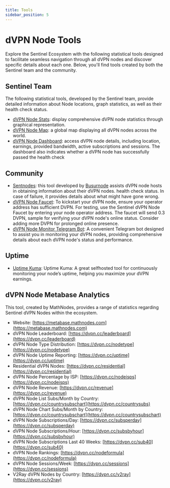 ```yaml
---
title: Tools
sidebar_position: 5
---
```


# dVPN Node Tools

Explore the Sentinel Ecosystem with the following statistical tools designed to facilitate seamless navigation through all dVPN nodes and discover specific details about each one. Below, you'll find tools created by both the Sentinel team and the community.

## Sentinel Team

The following statistical tools, developed by the Sentinel team, provide detailed information about Node locations, graph statistics, as well as their health check status.

- [dVPN Node Stats](https://stats.sentinel.co): display comprehensive dVPN node statistics through graphical representation.
- [dVPN Node Map](https://map.sentinel.co): a global map displaying all dVPN nodes across the world.
- [dVPN Node Dashboard](https://nodes.sentinel.co): access dVPN node details, including location, earnings, provided bandwidth, active subscriptions and sessions. The dashboard also indicates whether a dVPN node has successfully passed the health check

## Community

- [Sentnodes](https://sentnodes.com): this tool developed by [Busurnode](https://busurnode.com/) assists dVPN node hosts in obtaining information about their dVPN nodes. health check status. In case of failure, it provides details about what might have gone wrong.
- [dVPN Node Faucet](https://busurnode.com/network/sentinel/faucet): To kickstart your dVPN node, ensure your operator address has sufficient DVPN. For testing, use the Sentinel dVPN Node Faucet by entering your node operator address. The faucet will send 0.3 DVPN, sample for verifying your dVPN node's online status. Consider adding more DVPN for prolonged online presence.
- [dVPN Node Monitor Telegram Bot](/node-monitoring/node-monitor-bot): A convenient Telegram bot designed to assist you in monitoring your dVPN nodes, providing comprehensive details about each dVPN node's status and performance.

## Uptime

- [Uptime Kuma](/node-monitoring/uptime-kuma): Uptime Kuma: A great selfhosted tool for continuously monitoring your node’s uptime, helping you maximize your dVPN earnings.

## dVPN Node Metabase Analytics

This tool, created by MathNodes, provides a range of statistics regarding Sentinel dVPN Nodes within the ecosystem.

- Website: [https://metabase.mathnodes.com](https://metabase.mathnodes.com)
- dVPN Node Leaderboard: [https://dvpn.cc/leaderboard](https://dvpn.cc/leaderboard)
- dVPN Node Type Distribution: [https://dvpn.cc/nodetype](https://dvpn.cc/nodetype)
- dVPN Node Uptime Reporting: [https://dvpn.cc/uptime](https://dvpn.cc/uptime)
- Residential dVPN Nodes: [https://dvpn.cc/residential](https://dvpn.cc/residential)
- dVPN Node Percentage by ISP: [https://dvpn.cc/nodeisps](https://dvpn.cc/nodeisps)
- dVPN Node Revenue: [https://dvpn.cc/revenue](https://dvpn.cc/revenue)
- dVPN Node List Subs/Month by Country: [https://dvpn.cc/countrysubschart](https://dvpn.cc/countrysubs)
- dVPN Node Chart Subs/Month by Country: [https://dvpn.cc/countrysubschart](https://dvpn.cc/countrysubschart)
- dVPN Node Subscriptions/Day: [https://dvpn.cc/subsperday](https://dvpn.cc/subsperday)
- dVPN Node Subscriptions/Hour: [https://dvpn.cc/subsbyhour](https://dvpn.cc/subsbyhour)
- dVPN Node Subscriptions Last 40 Weeks: [https://dvpn.cc/sub40](https://dvpn.cc/sub40)
- dVPN Node Rankings: [https://dvpn.cc/nodeformula](https://dvpn.cc/nodeformula)
- dVPN Node Sessions/Week: [https://dvpn.cc/sessions](https://dvpn.cc/sessions)
- V2Ray dVPN Nodes by Country: [https://dvpn.cc/v2ray](https://dvpn.cc/v2ray)